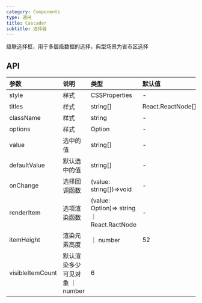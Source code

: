 ```yaml
---
category: Components
type: 通用
title: Cascader
subtitle: 选择器
---
```


级联选择框，用于多层级数据的选择，典型场景为省市区选择

## API

| 参数      | 说明           | 类型          | 默认值 |
| :-------- | :------------- | :------------ | :----- |
| style     | 样式   | CSSProperties | -      |
| titles     | 样式   | string[] | React.ReactNode[] | -      |
| className | 样式   | string        | -      |
| options | 样式     | Option[](多列依赖children属性)       | -      |
| value | 选中的值   | string[]        | -      |
| defaultValue | 默认选中的值  | string[]        | -      |
| onChange   | 选择回调函数 | (value: string[])=>void      | -      |
| renderItem   | 选项渲染函数 | (value: Option)=> string ｜ React.RactNode | -  |
| itemHeight   | 渲染元素高度 | ｜ number | 52  |
| visibleItemCount   | 默认渲染多少可见对象 ｜ number | 6  |
